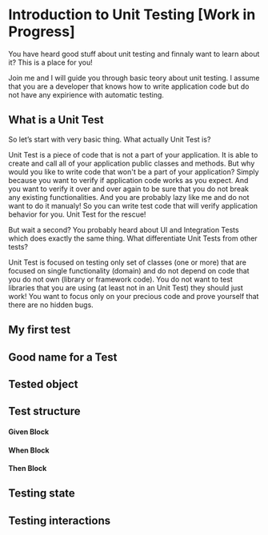 # Introduction to Unit Testing [Work in Progress]

You have heard good stuff about unit testing and finnaly want to learn about it? This is a place for you! 

Join me and I will guide you through basic teory about unit testing. I assume that you are a developer that knows how to write application code but do not have any expirience with automatic testing.

## What is a Unit Test

So let’s start with very basic thing. What actually Unit Test is?

Unit Test is a piece of code that is not a part of your application. It is able to create and call all of your application public classes and methods. But why would you like to write code that won't be a part of your application? Simply because you want to verify if application code works as you expect. And you want to verify it over and over again to be sure that you do not break any existing functionalities. And you are probably lazy like me and do not want to do it manualy! So you can write test code that will verify application behavior for you. Unit Test for the rescue!

But wait a second? You probably heard about UI and Integration Tests which does exactly the same thing. What differentiate Unit Tests from other tests? 

Unit Test is focused on testing only set of classes (one or more) that are focused on single functionality (domain) and do not depend on code that you do not own (library or framework code). You do not want to test libraries that you are using (at least not in an Unit Test) they should just work! You want to focus only on your precious code and prove yourself that there are no hidden bugs.

## My first test

## Good name for a Test

## Tested object

## Test structure

#### Given Block

#### When Block

#### Then Block

## Testing state

## Testing interactions



